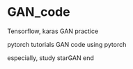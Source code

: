 # GAN_code

Tensorflow, karas GAN practice

pytorch tutorials
GAN code using pytorch

especially, study starGAN
end
